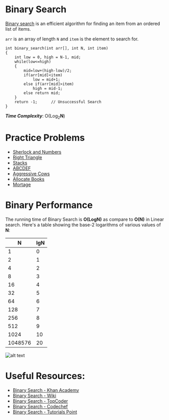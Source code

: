 # Binary Search

[Binary search](https://en.wikipedia.org/wiki/Binary_search_algorithm) is an efficient algorithm for finding an item from an ordered list of items.

`arr` is an array of length `N` and `item` is the element to search for.

	int binary_search(int arr[], int N, int item)
	{
		int low = 0, high = N-1, mid;
		while(low<=high)
		{
			mid=low+(high-low)/2;
			if(arr[mid]<item)
				low = mid+1;
			else if(arr[mid]>item)
				high = mid-1;
			else return mid;
		}
		return -1;		// Unsuccessful Search
	}

***Time Complexity***: O(Log<sub>2</sub>**N**)

# Practice Problems

* [Sherlock and Numbers](https://www.hackerearth.com/practice/algorithms/searching/binary-search/practice-problems/algorithm/sherlock-and-numbers/)
* [Right Triangle](https://www.codechef.com/problems/RIGHTTRI)
* [Stacks](https://www.codechef.com/problems/STACKS)
* [ABCDEF](http://www.spoj.com/problems/ABCDEF/)
* [Aggressive Cows](http://www.spoj.com/problems/AGGRCOW/)
* [Allocate Books](https://www.interviewbit.com/problems/allocate-books/)
* [Mortage](https://community.topcoder.com/stat?c=problem_statement&pm=2427&rd=4765)

# Binary Performance

The running time of Binary Search is **O(LogN)** as compare to **O(N)** in Linear search.
Here's a table showing the base-2 logarithms of various values of **N**: 

|N|lgN|
|------------|-----------|
|1|0|
|2|1|
|4|2|
|8|3|
|16|4|
|32|5|
|64|6|
|128|7|
|256|8|
|512|9|
|1024|10|
|1048576|20|


![alt text](https://github.com/ishpreet-singh/Project_X/blob/master/Others/common/binary_search_vs_linear_search.png)

# Useful Resources:

* [Binary Search - Khan Academy](https://www.khanacademy.org/computing/computer-science/algorithms/binary-search/a/binary-search)
* [Binary Search - Wiki](https://en.wikipedia.org/wiki/Binary_search_algorithm)
* [Binary Search - TopCoder](https://www.topcoder.com/community/data-science/data-science-tutorials/binary-search/)
* [Binary Search - Codechef](https://www.codechef.com/wiki/tutorial-binary-search)
* [Binary Search - Tutorials Point](https://www.tutorialspoint.com/data_structures_algorithms/binary_search_algorithm.htm)